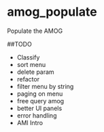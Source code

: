 amog_populate
=============

Populate the AMOG


##TODO
- Classify
- sort menu
- delete param
- refactor
- filter menu by string
- paging on menu
- free query amog
- better UI panels
- error handling
- AMI Intro
